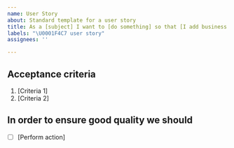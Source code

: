 ```yaml
---
name: User Story
about: Standard template for a user story
title: As a [subject] I want to [do something] so that [I add business value]
labels: "\U0001F4C7 user story"
assignees: ''

---
```


## Acceptance criteria
1. [Criteria 1]
1. [Criteria 2]

## In order to ensure good quality we should
- [ ] [Perform action]
